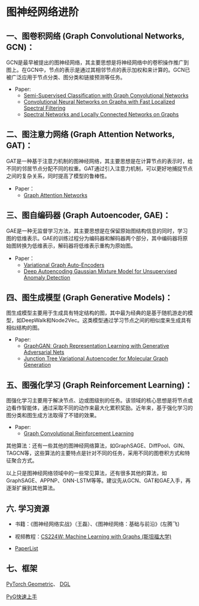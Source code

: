# 图神经网络进阶
## 一、图卷积网络 (Graph Convolutional Networks, GCN)：
  GCN是最早被提出的图神经网络，其主要思想是将神经网络中的卷积操作推广到图上。在GCN中，节点的表示是通过其相邻节点的表示加权和来计算的。GCN已被广泛应用于节点分类、图分类和链接预测等任务。
  - Paper:
    - [Semi-Supervised Classification with Graph Convolutional Networks](https://arxiv.org/abs/1609.02907)
    - [Convolutional Neural Networks on Graphs with Fast Localized Spectral Filtering](https://proceedings.neurips.cc/paper/2016/hash/04df4d434d481c5bb723be1b6df1ee65-Abstract.html)
    - [Spectral Networks and Locally Connected Networks on Graphs](https://arxiv.org/abs/1312.6203)
    
## 二、图注意力网络 (Graph Attention Networks, GAT)：
  GAT是一种基于注意力机制的图神经网络，其主要思想是在计算节点的表示时，给不同的邻居节点分配不同的权重。GAT通过引入注意力机制，可以更好地捕捉节点之间的复杂关系，同时提高了模型的鲁棒性。
  - Paper：
    - [Graph Attention Networks](https://arxiv.org/abs/1710.10903)
## 三、图自编码器 (Graph Autoencoder, GAE)：
  GAE是一种无监督学习方法，其主要思想是在保留原始图结构信息的同时，学习图的低维表示。GAE的训练过程分为编码器和解码器两个部分，其中编码器将原始图转换为低维表示，解码器将低维表示重构为原始图。
  - Paper：
    - [Variational Graph Auto-Encoders](https://arxiv.org/abs/1611.07308)
    - [Deep Autoencoding Gaussian Mixture Model for Unsupervised Anomaly Detection](https://openreview.net/forum?id=BJJLHbb0-)
## 四、图生成模型 (Graph Generative Models)：
  图生成模型主要用于生成具有特定结构的图，其中最为经典的是基于随机游走的模型，如DeepWalk和Node2Vec。这类模型通过学习节点之间的相似度来生成具有相似结构的图。
  - Paper:
    - [GraphGAN: Graph Representation Learning with Generative Adversarial Nets](https://ojs.aaai.org/index.php/AAAI/article/view/11872)
    - [Junction Tree Variational Autoencoder for Molecular Graph Generation](https://proceedings.mlr.press/v80/jin18a.html)
## 五、图强化学习 (Graph Reinforcement Learning)：
  图强化学习主要用于解决节点、边或图级别的任务。该领域的核心思想是将节点或边看作智能体，通过采取不同的动作来最大化累积奖励。近年来，基于强化学习的图分类和图生成方法取得了不错的效果。
  - Paper:
    - [Graph Convolutional Reinforcement Learning](https://arxiv.org/abs/1810.09202)
    
其他算法：还有一些其他的图神经网络算法，如GraphSAGE、DiffPool、GIN、TAGCN等，这些算法的主要特点是针对不同的任务，采用不同的图卷积方式和特征聚合方式。

以上只是图神经网络领域中的一些常见算法，还有很多其他的算法，如GraphSAGE、APPNP、GNN-LSTM等等。建议先从GCN、GAT和GAE入手，再逐渐扩展到其他算法。

## 六. 学习资源

- 书籍：《图神经网络实战》（王磊）、《图神经网络：基础与前沿》(左腾飞)


- 视频教程：[CS224W: Machine Learning with Graphs (斯坦福大学)](https://www.bilibili.com/video/BV1s54y1H76H/?vd_source=ef6bc9d073dccb208fb608bc99286677)

- [PaperList](https://github.com/GRAND-Lab/Awesome-Graph-Neural-Networks)


## 七、框架
[PyTorch Geometric](https://pytorch-geometric.readthedocs.io/en/latest/)、 [DGL](https://docs.dgl.ai/)

[PyG快速上手](https://towardsdatascience.com/hands-on-graph-neural-networks-with-pytorch-pytorch-geometric-359487e221a8)
